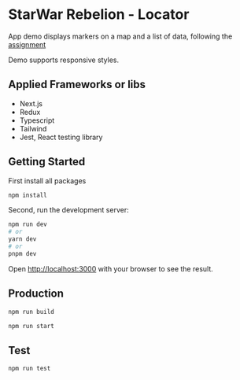 # StarWar Rebelion - Locator
App demo displays markers on a map and a list of data, following the [assignment](https://github.com/aseevia/star-wars-frontend)

Demo supports responsive styles.

## Applied Frameworks or libs
- Next.js
- Redux
- Typescript
- Tailwind
- Jest, React testing library 

## Getting Started
First install all packages

```bash
npm install
```

Second, run the development server:

```bash
npm run dev
# or
yarn dev
# or
pnpm dev
```

Open [http://localhost:3000](http://localhost:3000) with your browser to see the result.

## Production
```bash
npm run build

npm run start

```

## Test
```bash
npm run test

```
